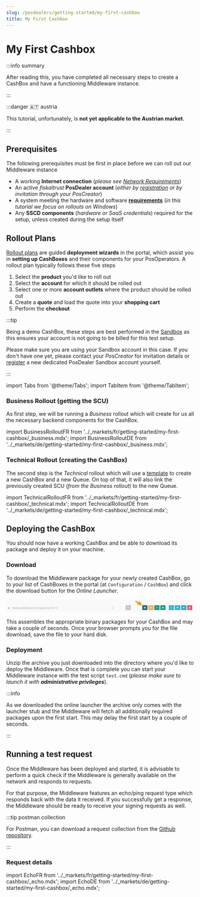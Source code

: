```yaml
---
slug: /posdealers/getting-started/my-first-cashbox
title: My First Cashbox
---
```

# My First Cashbox

:::info summary

After reading this, you have completed all necessary steps to create a CashBox and have a functioning Middleware instance.

:::

:::danger 🇦🇹 austria

This tutorial, unfortunately, is **not yet applicable to the Austrian market**.

:::

## Prerequisites

The following prerequisites must be first in place before we can roll out our Middleware instance

* A working **Internet connection** (_please see [Network Requirements](../technical-operations/middleware/network-requirements.md)_)
* An active _fiskaltrust_ **PosDealer account** (*either by [registration](registration.md) or by invitation through your PosCreator*)
* A system meeting the hardware and software **[requirements](../technical-operations/middleware/supported-environments.md)** (*in this tutorial we focus on rollouts on Windows*)
* Any **SSCD components** (*hardware or SaaS credentials*) required for the setup, unless created during the setup itself



## Rollout Plans

[Rollout plans](../buy-resell/rollout-plans.md) are guided **deployment wizards** in the portal, which assist you in **setting up CashBoxes** and their components for your PosOperators. A rollout plan typically follows these five steps

1. Select the **product** you'd like to roll out
2. Select the **account** for which it should be rolled out
3. Select one or more **account outlets** where the product should be rolled out
4. Create a **quote** and load the quote into your **shopping cart**
5. Perform the **checkout**

:::tip

Being a demo CashBox, these steps are best performed in the [Sandbox](sandbox.md) as this ensures your account is not going to be billed for this test setup.

Please make sure you are using your Sandbox account in this case. If you don't have one yet, please contact your *PosCreator* for invitation details or [register](registration.md) a new dedicated PosDealer Sandbox account yourself.

:::



import Tabs from '@theme/Tabs';
import TabItem from '@theme/TabItem';


### Business Rollout (getting the SCU)

As first step, we will be running a *Business* rollout which will create for us all the necessary backend components for the CashBox.

import BusinessRolloutFR from '../_markets/fr/getting-started/my-first-cashbox/_business.mdx';
import BusinessRolloutDE from '../_markets/de/getting-started/my-first-cashbox/_business.mdx';

<Tabs groupId="market">

  <TabItem value="FR" label="France">
    <BusinessRolloutFR />
  </TabItem>

  <TabItem value="DE" label="Germany">
    <BusinessRolloutDE />
  </TabItem>

</Tabs>



### Technical Rollout (creating the CashBox)

The second step is the *Technical* rollout which will use a [template](../technical-operations/rollout-automation/templates.md) to create a new CashBox and a new Queue. On top of that, it will also link the previously created SCU (*from the Business rollout*) to the new Queue.

import TechnicalRolloutFR from '../_markets/fr/getting-started/my-first-cashbox/_technical.mdx';
import TechnicalRolloutDE from '../_markets/de/getting-started/my-first-cashbox/_technical.mdx';

<Tabs groupId="market">

  <TabItem value="FR" label="France">
    <TechnicalRolloutFR />
  </TabItem>

  <TabItem value="DE" label="Germany">
    <TechnicalRolloutDE />
  </TabItem>

</Tabs>



## Deploying the CashBox

You should now have a working CashBox and be able to download its package and deploy it on your machine.



### Download

To download the Middleware package for your newly created CashBox, go to your list of CashBoxes in the portal (at `Configuration` / `CashBox`) and click the download button for the *Online Launcher*.

![](./images/my-first-cashbox/download.png "https://portal-sandbox.fiskaltrust.TLD/CashBox#/")

This assembles the appropriate binary packages for your CashBox and may take a couple of seconds. Once your browser prompts you for the file download, save the file to your hard disk.



### Deployment

Unzip the archive you just downloaded into the directory where you'd like to deploy the Middleware. Once that is complete you can start your Middleware instance with the test script `test.cmd` (_please make sure to launch it with **administrative privileges**_).

:::info

As we downloaded the online launcher the archive only comes with the launcher stub and the Middleware will fetch all additionally required packages upon the first start. This may delay the first start by a couple of seconds.

:::




## Running a test request

Once the Middleware has been deployed and started, it is advisable to perform a quick check if the Middleware is generally available on the network and responds to requests.

For that purpose, the Middleware features an echo/ping request type which responds back with the data it received. If you successfully get a response, the Middleware should be ready to receive your signing requests as well.

:::tip postman collection

For Postman, you can download a request collection from the [Github repository](https://github.com/fiskaltrust/middleware-demo-postman).

:::

### Request details

import EchoFR from '../_markets/fr/getting-started/my-first-cashbox/_echo.mdx';
import EchoDE from '../_markets/de/getting-started/my-first-cashbox/_echo.mdx';

<Tabs groupId="market">

  <TabItem value="FR" label="France">
    <EchoFR />
  </TabItem>

  <TabItem value="DE" label="Germany">
    <EchoDE />
  </TabItem>

</Tabs>